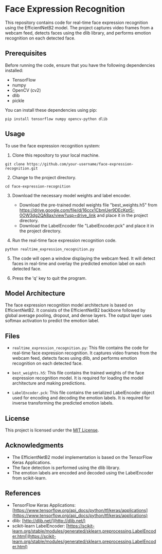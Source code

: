# Face Expression Recognition

This repository contains code for real-time face expression recognition using the EfficientNetB2 model. The project captures video frames from a webcam feed, detects faces using the dlib library, and performs emotion recognition on each detected face.

## Prerequisites

Before running the code, ensure that you have the following dependencies installed:

- TensorFlow
- numpy
- OpenCV (cv2)
- dlib
- pickle

You can install these dependencies using pip:

```
pip install tensorflow numpy opencv-python dlib
```

## Usage

To use the face expression recognition system:

1. Clone this repository to your local machine.

```shell
git clone https://github.com/your-username/face-expression-recognition.git
```

2. Change to the project directory.

```shell
cd face-expression-recognition
```

3. Download the necessary model weights and label encoder.

   - Download the pre-trained model weights file "best_weights.h5" from https://drive.google.com/file/d/16ccx1CbmUer9DEcKptS-0OW3dg2QA8ax/view?usp=drive_link and place it in the project directory.
   - Download the LabelEncoder file "LabelEncoder.pck" and place it in the project directory.

4. Run the real-time face expression recognition code.

```shell
python realtime_expression_recognition.py
```

5. The code will open a window displaying the webcam feed. It will detect faces in real-time and overlay the predicted emotion label on each detected face.

6. Press the 'q' key to quit the program.

## Model Architecture

The face expression recognition model architecture is based on EfficientNetB2. It consists of the EfficientNetB2 backbone followed by global average pooling, dropout, and dense layers. The output layer uses softmax activation to predict the emotion label.

## Files

- `realtime_expression_recognition.py`: This file contains the code for real-time face expression recognition. It captures video frames from the webcam feed, detects faces using dlib, and performs emotion recognition on each detected face.

- `best_weights.h5`: This file contains the trained weights of the face expression recognition model. It is required for loading the model architecture and making predictions.

- `LabelEncoder.pck`: This file contains the serialized LabelEncoder object used for encoding and decoding the emotion labels. It is required for inverse transforming the predicted emotion labels.

## License

This project is licensed under the [MIT License](LICENSE).

## Acknowledgments

- The EfficientNetB2 model implementation is based on the TensorFlow Keras Applications.
- The face detection is performed using the dlib library.
- The emotion labels are encoded and decoded using the LabelEncoder from scikit-learn.

## References

- TensorFlow Keras Applications: [https://www.tensorflow.org/api_docs/python/tf/keras/applications](https://www.tensorflow.org/api_docs/python/tf/keras/applications)
- dlib: [http://dlib.net/](http://dlib.net/)
- scikit-learn LabelEncoder: [https://scikit-learn.org/stable/modules/generated/sklearn.preprocessing.LabelEncoder.html](https://scikit-learn.org/stable/modules/generated/sklearn.preprocessing.LabelEncoder.html)
